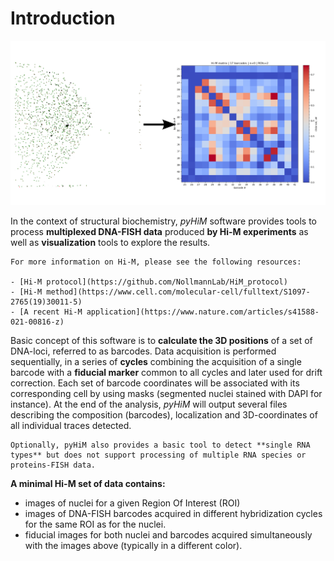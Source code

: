 # Introduction

![A *pyHiM* output example](../_static/welcome_illustration.png)

In the context of structural biochemistry, *pyHiM* software provides tools to process **multiplexed DNA-FISH data** produced **by Hi-M experiments** as well as **visualization** tools to explore the results.

```{note}
For more information on Hi-M, please see the following resources:

- [Hi-M protocol](https://github.com/NollmannLab/HiM_protocol)
- [Hi-M method](https://www.cell.com/molecular-cell/fulltext/S1097-2765(19)30011-5)
- [A recent Hi-M application](https://www.nature.com/articles/s41588-021-00816-z)
```

Basic concept of this software is to **calculate the 3D positions** of a set of DNA-loci, referred to as barcodes. 
Data acquisition is performed sequentially, in a series of **cycles** combining the acquisition of a single barcode with a **fiducial marker** common to all cycles and later used for drift correction. 
Each set of barcode coordinates will be associated with its corresponding cell by using masks (segmented nuclei stained with DAPI for instance). 
At the end of the analysis, *pyHiM* will output several files describing the composition (barcodes), localization and 3D-coordinates of all individual traces detected.

```{note}
Optionally, pyHiM also provides a basic tool to detect **single RNA types** but does not support processing of multiple RNA species or proteins-FISH data.
```

**A minimal Hi-M set of data contains:**

- images of nuclei for a given Region Of Interest (ROI)
- images of DNA-FISH barcodes acquired in different hybridization cycles for the same ROI as for the nuclei.
- fiducial images for both nuclei and barcodes acquired simultaneously with the images above (typically in a different color).